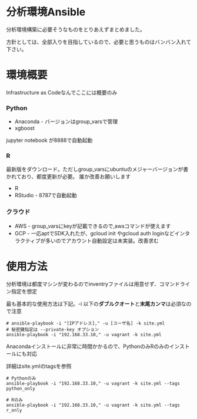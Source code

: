 # 分析環境Ansible

分析環境構築に必要そうなものをとりあえずまとめました。

方針としては、全部入りを目指しているので、必要と思うものはバンバン入れて下さい。

# 環境概要

Infrastructure as Codeなんでここには概要のみ

### Python

* Anaconda - バージョンはgroup_varsで管理
* xgboost

jupyter notebook が8888で自動起動

### R

最新版をダウンロード。ただしgroup_varsにubuntuのメジャーバージョンが書かれており、都度更新が必要。
誰か改善お願いします

* R
* RStudio - 8787で自動起動

### クラウド

* AWS - group_varsにkeyが記載できるので,awsコマンドが使えます
* GCP - 一応aptでSDK入れたが、gcloud init やgcloud auth loginなどインタラクティブが多いのでアカウント自動設定は未実装。改善求む

# 使用方法

分析環境は都度マシンが変わるのでinventryファイルは用意せず、コマンドライン指定を想定

最も基本的な使用方法は下記。-i 以下の**ダブルクオート**と**末尾カンマ**は必須なので注意

```
# ansible-playbook -i "[IPアドレス]," -u [ユーザ名] -k site.yml
# 秘密鍵指定は --private-key オプション
ansible-playbook -i "192.168.33.10," -u vagrant -k site.yml
```

Anacondaインストールに非常に時間かかるので、PythonのみRのみのインストールにも対応

詳細はsite.ymlのtagsを参照

```
# Pythonのみ
ansible-playbook -i "192.168.33.10," -u vagrant -k site.yml --tags python_only 

# Rのみ
ansible-playbook -i "192.168.33.10," -u vagrant -k site.yml --tags r_only 
```
